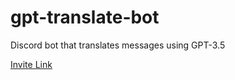 
# gpt-translate-bot
Discord bot that translates messages using GPT-3.5

[Invite Link](https://discord.com/api/oauth2/authorize?client_id=1110755085086097458&permissions=3072&scope=bot)
